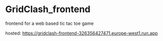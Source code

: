 # GridClash_frontend
frontend for a web based tic tac toe game

hosted:
https://gridclash-frontend-326356427471.europe-west1.run.app
